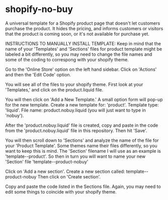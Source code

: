 # shopify-no-buy
A universal template for a Shopify product page that doesn't let customers purchase the product. It hides the pricing, and informs customers or visitors that the product is coming soon, or it's not available for purchase yet.

INSTRUCTIONS TO MANUALLY INSTALL TEMPLATE:
Keep in mind that the name of your 'Templates' and 'Sections' files for product template might be labeled a bit differently, so you may need to change the file names and some of the coding to correspong with your shopify theme.

Go to the 'Online Store' option on the left hand sidebar. Click on 'Actions' and then the 'Edit Code' option.

You will see all of the files to your shopify theme. First look at your 'Templates,' and click on the product.liquid file.

You will then click on 'Add a New Template.' A small option form will pop-up for the new template. Create a new template for: 'product'. Template type: 'liquid'. File name: product.nobuy.liquid (you will just want to type in 'nobuy').

After the 'product.nobuy.liquid' file is created, copy and paste in the code from the 'product.nobuy.liquid' file in this repository. Then hit 'Save'.

You will then scroll down to 'Sections' and analyze the name of the file for your 'Product Template'. Some themes name their files differently, so you want to keep this is mind. The 'Section' filename I will use as an example is 'template--product'. So then in turn you will want to name your new 'Section' file 'template--product-nobuy'

Click on 'Add a new section'. Create a new section called: template--product-nobuy Then click on 'Create section'.

Copy and paste the code listed in the Sections file. Again, you may need to edit some things to coincide with your shopify theme.
